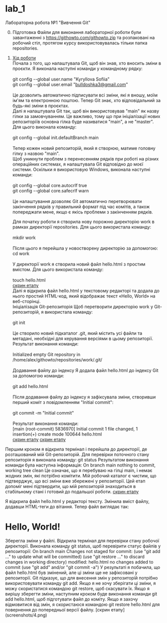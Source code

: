 # lab_1
Лабораторна робота №1 "Вивчення Git"

0. Підготовка
   Файли для виконання лабораторної роботи були завантаженні з https://githowto.com/githowto.zip та розпаковані на робочий стіл, протягом курсу використовувалась тільки папка repositories.

1. [Хід роботи](screenshots/1.png)<br>
   Почала з того, що налаштувала Git, щоб він знав, хто вносить зміни в проєкти. Я виконала наступні команди у командному рядку:<br>
   <br>git config --global user.name "Kyryllova Sofiia"<br>
   git config --global user.email "bulldoshka3@gmail.com"<br>
   <br>Це дозволить автоматично підписувати всі зміни, які я вношу, моїм ім'ям та електронною поштою. Тепер Git знає, хто відповідальний за будь-які зміни в проєктах.<br>
   Далі я налаштувала Git так, щоб він використовував "main" як назву гілки за замовчуванням. Це важливо, тому що при ініціалізації нових репозиторіїв основна гілка буде називатися "main", а не "master". Для цього виконала команду:<br>
   <br>git config --global init.defaultBranch main<br>
   <br>Тепер кожен новий репозиторій, який я створюю, матиме головну гілку з назвою "main".<br>
   Щоб уникнути проблем з перенесенням рядків при роботі на різних операційних системах, я налаштувала Git відповідно до моєї системи. Оскільки я використовую Windows, виконала наступні команди:<br>
   <br>git config --global core.autocrlf true<br>
   git config --global core.safecrlf warn<br>
   <br>Це налаштування дозволяє Git автоматично перетворювати закінчення рядків у правильний формат під час комітів, а також попереджати мене, якщо є якісь проблеми з закінченням рядків. <br>

   Для початку роботи я створила нову порожню директорію work в рамках директорії repositories. Для цього використала команду:<br>
<br>mkdir work<br>
<br>Після цього я перейшла у новостворену директорію за допомогою:
<br>cd work<br>
<br>У директорії work я створила новий файл hello.html з простим вмістом. Для цього використала команду:<br>
<br>touch hello.html<br>
[скрин етапу](screenshots/1.png)
<br>Далі я відкрила файл hello.html у текстовому редакторі та додала до нього простий HTML-код, який відображає текст «Hello, World» на веб-сторінці.<br>
Ініціалізація Git-репозиторія Щоб перетворити директорію work у Git-репозиторій, я використала команду:<br>
<br>git init<br>
<br>Це створило новий підкаталог .git, який містить усі файли та метадані, необхідні для керування версіями в цьому репозиторії.
<br>Результат виконання команди:<br>
<br>Initialized empty Git repository in /home/alex/githowto/repositories/work/.git/<br>
<br>Додавання файлу до індексу Я додала файл hello.html до індексу Git за допомогою команди:<br>
<br>git add hello.html<br>
<br>Після додавання файлу до індексу я зафіксувала зміни, створивши перший коміт з повідомленням "Initial commit":<br>
<br>git commit -m "Initial commit"<br>
<br>Результат виконання команди:<br>
[main (root-commit) 5836970] Initial commit
 1 file changed, 1 insertion(+)
 create mode 100644 hello.html<br>
 [скрин етапу](screenshots/2.png)   [скрин етапу](screenshots/3.png)

Першим кроком я відкрила термінал і перейшла до директорії, де розташований мій Git-репозиторій. Для перевірки поточного стану репозиторія я виконала команду:
git status
Результатом виконання команди була наступна інформація:
On branch main
nothing to commit, working tree clean
Це означає, що я перебуваю на гілці main, і немає жодних змін, які потрібно комітити. Мій робочий каталог є чистим, що підтверджує, що всі зміни вже збережені у репозиторії.
Цей етап допоміг мені підтвердити, що мій репозиторій знаходиться в стабільному стані і готовий до подальшої роботи.
 [скрин етапу](screenshots/4.png)

 Я відкрила файл hello.html у редакторі тексту.
Змінила вміст файлу, додавши HTML-теги до вітання. Тепер файл виглядає так:
<h1>Hello, World!</h1>
Зберегла зміни у файлі.
Відкрила термінал для перевірки стану робочої директорії.
Виконала команду git status, щоб перевірити статус файлів у репозиторії:
On branch main
Changes not staged for commit:
  (use "git add <file>..." to update what will be committed)
  (use "git restore <file>..." to discard changes in working directory)
    modified:   hello.html
no changes added to commit (use "git add" and/or "git commit -a")
У результаті я побачила, що файл hello.html був змінений, але ці зміни ще не зафіксовані у репозиторії. Git підказує, що для внесення змін у репозиторій потрібно використовувати команду git add. Якщо я не хочу зберігати ці зміни, я можу скористатися командою git restore, щоб скасувати їх.
Якщо я вирішу зберегти зміни, наступним кроком буде виконання команди git add hello.html, щоб підготувати файл до коміту.
Якщо я захочу відмовитися від змін, я скористаюся командою git restore hello.html для повернення до попередньої версії файлу.
 [скрин етапу](screenshots/4.png)








   

